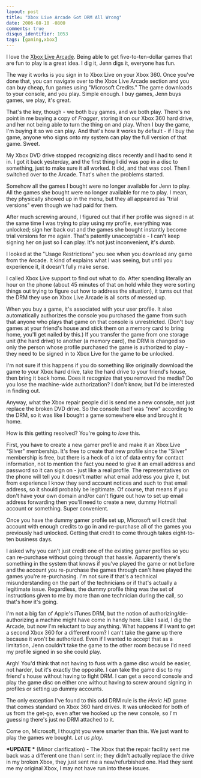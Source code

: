 ```yaml
---
layout: post
title: "Xbox Live Arcade Got DRM All Wrong"
date: 2006-08-10 -0800
comments: true
disqus_identifier: 1053
tags: [gaming,xbox]
---
```

I love the [Xbox Live
Arcade](http://www.xbox.com/en-US/games/livearcade/default.htm). Being
able to get five-to-ten-dollar games that are fun to play is a great
idea. I dig it, Jenn digs it, everyone has fun.

 The way it works is you sign in to Xbox Live on your Xbox 360. Once
you've done that, you can navigate over to the Xbox Live Arcade section
and you can buy cheap, fun games using "Microsoft Credits." The game
downloads to your console, and you play. Simple enough. I buy games,
Jenn buys games, we play, it's great.

 That's the key, though - we both buy games, and we both play. There's
no point in me buying a copy of *Frogger*, storing it on our Xbox 360
hard drive, and her not being able to turn the thing on and play. When I
buy the game, I'm buying it so we can play. And that's how it works by
default - if I buy the game, anyone who signs onto my system can play
the full version of that game. Sweet.

 My Xbox DVD drive stopped recognizing discs recently and I had to send
it in. I got it back yesterday, and the first thing I did was pop in a
disc to something, just to make sure it all worked. It did, and that was
cool. Then I switched over to the Arcade. That's when the problems
started.

 Somehow all the games I bought were no longer available for Jenn to
play. All the games she bought were no longer available for me to play.
I mean, they physically showed up in the menu, but they all appeared as
"trial versions" even though we had paid for them.

 After much screwing around, I figured out that if her profile was
signed in at the same time I was trying to play using my profile,
everything was unlocked; sign her back out and the games she bought
instantly become trial versions for me again. That's patently
unacceptable - I can't keep signing her on just so I can play. It's not
just inconvenient, it's *dumb*.

 I looked at the "Usage Restrictions" you see when you download any game
from the Arcade. It kind of explains what I was seeing, but until you
experience it, it doesn't fully make sense.

 I called Xbox Live support to find out what to do. After spending
literally an hour on the phone (about 45 minutes of that on hold while
they were sorting things out trying to figure out how to address the
situation), it turns out that the DRM they use on Xbox Live Arcade is
all sorts of messed up.

 When you buy a game, it's associated with your user profile. It also
automatically authorizes the console you purchased the game from such
that anyone who plays that game on that console is unrestricted. (Don't
buy games at your friend's house and stick them on a memory card to
bring home, you'll get nailed by this.) If you transfer the game from
one storage unit (the hard drive) to another (a memory card), the DRM is
changed so only the person whose profile purchased the game is
authorized to play - they need to be signed in to Xbox Live for the game
to be unlocked.

 I'm not sure if this happens if you do something like originally
download the game to your Xbox hard drive, take the hard drive to your
friend's house, then bring it back home. Does it recognize that you
removed the media? Do you lose the machine-wide authorization? I don't
know, but I'd be interested in finding out.

 Anyway, what the Xbox repair people did is send me a new console, not
just replace the broken DVD drive. So the console itself was "new"
according to the DRM, so it was like I bought a game somewhere else and
brought it home.

 How is this getting resolved? You're going to *love* this.

 First, you have to create a new gamer profile and make it an Xbox Live
"Silver" membership. It's free to create that new profile since the
"Silver" membership is free, but there is a heck of a lot of data entry
for contact information, not to mention the fact you need to give it an
email address and password so it can sign on - just like a real profile.
The representatives on the phone will tell you it doesn't matter what
email address you give it, but from experience I know they send account
notices and such to that email address, so it should probably be
legitimate. Of course, that means if you don't have your own domain
and/or can't figure out how to set up email address forwarding then
you'll need to create a new, dummy Hotmail account or something. Super
convenient.

 Once you have the dummy gamer profile set up, Microsoft will credit
that account with enough credits to go in and re-purchase all of the
games you previously had unlocked. Getting that credit to come through
takes eight-to-ten business days.

 I asked why you can't just credit one of the existing gamer profiles so
you can re-purchase without going through that hassle. Apparently
there's something in the system that knows if you've played the game or
not before and the account you re-purchase the games through can't have
played the games you're re-purchasing. I'm not sure if that's a
technical misunderstanding on the part of the technicians or if that's
actually a legitimate issue. Regardless, the dummy profile thing was the
set of instructions given to me by more than one technician during the
call, so that's how it's going.

 I'm not a big fan of Apple's iTunes DRM, but the notion of
authorizing/de-authorizing a machine might have come in handy here. Like
I said, I dig the Arcade, but now I'm reluctant to buy anything. What
happens if I want to get a second Xbox 360 for a different room? I can't
take the game up there because it won't be authorized. Even if I wanted
to accept that as a limitation, Jenn couldn't take the game to the other
room because I'd need my profile signed in so she could play.

 Argh! You'd think that not having to fuss with a game disc would be
easier, not harder, but it's exactly the opposite. I can take the game
disc to my friend's house without having to fight DRM. I can get a
second console and play the game disc on either one without having to
screw around signing in profiles or setting up dummy accounts.

 The only exception I've found to this odd DRM rule is the *Hexic HD*
game that comes standard on Xbox 360 hard drives. It was unlocked for
both of us from the get-go, even after we hooked up the new console, so
I'm guessing there's just no DRM attached to it.

 Come on, Microsoft, I thought you were smarter than this. We just want
to play the games we bought. *Let us play.*

 **\*UPDATE \*** (Minor clarification) - The Xbox that the repair
facility sent me back was a different one than I sent in; they didn't
actually replace the drive in my broken Xbox, they just sent me a
new/refurbished one. Had they sent me my original Xbox, I may not have
run into these issues.
